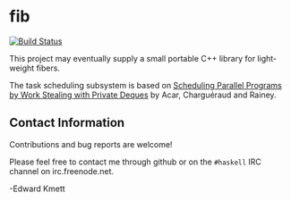 fib
===

[![Build Status](https://secure.travis-ci.org/ekmett/fib.svg)](http://travis-ci.org/ekmett/fib)

This project may eventually supply a small portable C++ library for light-weight fibers.

The task scheduling subsystem is based on [Scheduling Parallel Programs by Work Stealing with Private Deques](http://www.chargueraud.org/research/2013/ppopp/full.pdf) by Acar, Charguéraud and Rainey.

Contact Information
-------------------

Contributions and bug reports are welcome!

Please feel free to contact me through github or on the `#haskell` IRC channel on irc.freenode.net.

-Edward Kmett

